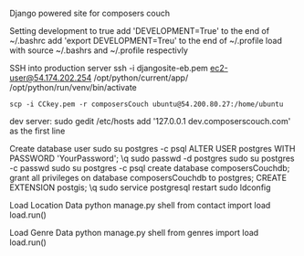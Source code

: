 Django powered site for composers couch

  Setting development to true
    add 'DEVELOPMENT=True' to the end of ~/.bashrc
    add 'export DEVELOPMENT=Treu' to the end of ~/.profile
    load with source ~/.bashrs and ~/.profile respectivly

  SSH into production server
    ssh -i djangosite-eb.pem ec2-user@54.174.202.254
    /opt/python/current/app/
    /opt/python/run/venv/bin/activate

    scp -i CCkey.pem -r composersCouch ubuntu@54.200.80.27:/home/ubuntu

  dev server:
    sudo gedit /etc/hosts
    add '127.0.0.1        dev.composerscouch.com' as the first line

  Create database user
    sudo su postgres -c psql
      ALTER USER postgres WITH PASSWORD 'YourPassword';
      \q
    sudo passwd -d postgres
    sudo su postgres -c passwd
    sudo su postgres -c psql
      create database composersCouchdb;
      grant all privileges on database composersCouchdb to postgres;
      CREATE EXTENSION postgis;
      \q
    sudo service postgresql restart
    sudo ldconfig

  Load Location Data
    python manage.py shell
      from contact import load
      load.run()

  Load Genre Data
    python manage.py shell
      from genres import load
      load.run()
